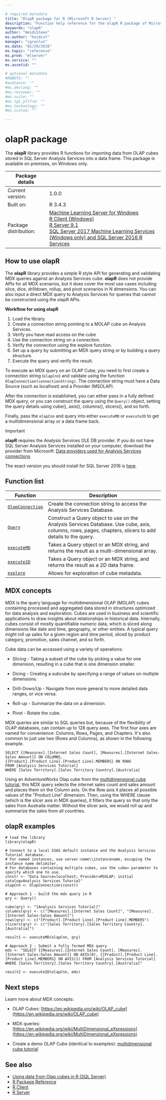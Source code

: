 ```yaml
--- 

# required metadata 
title: "OlapR package for R (Microsoft R Server) " 
description: "Function help reference for the olapR R package of Microsoft R Server, used to import data from OLAP cubes stored in SQL Server Analysis Services into R." 
keywords: "olapR" 
author: "HeidiSteen"
ms.author: "heidist" 
manager: "cgronlun" 
ms.date: "01/29/2018" 
ms.topic: "reference" 
ms.prod: "mlserver" 
ms.service: "" 
ms.assetid: "" 

# optional metadata 
#ROBOTS: "" 
#audience: "" 
#ms.devlang: "" 
#ms.reviewer: "" 
#ms.suite: "" 
#ms.tgt_pltfrm: "" 
#ms.technology: "" 
#ms.custom: "" 

--- 
```


# olapR package

The **olapR** library provides R functions for importing data from OLAP cubes stored in SQL Server Analysis Services into a data frame. This package is available on premises, on Windows only.

| Package details | |
|--------|-|
| Current version: |  1.0.0 |
| Built on: | R 3.4.3 |
| Package distribution: | [Machine Learning Server for Windows](../../what-is-machine-learning-server.md) </br>[R Client (Windows)](../../r-client/what-is-microsoft-r-client.md) <br/>[R Server 9.1](../../what-is-microsoft-r-server.md)   <br/>[SQL Server 2017 Machine Learning Services (Windows only) and SQL Server 2016 R Services](https://docs.microsoft.com/sql/advanced-analytics/getting-started-with-machine-learning-services) |


## How to use olapR

The **olapR** library provides a simple R style API for generating and validating MDX queries against an Analysis Services cube. **olapR** does not provide APIs for all MDX scenarios, but it does cover the most use cases including slice, dice, drilldown, rollup, and pivot scenarios in N dimensions. You can also input a direct MDX query to Analysis Services for queries that cannot be constructed using the olapR APIs.  

**Workflow for using olapR**

1. Load the library.
1. Create a connection string pointing to a MOLAP cube on Analysis Services. 
2. Verify you have read access on the cube
3. Use the connection string on a connection.
4. Verify the connection using the explore function.
5. Set up a query by submitting an MDX query string or by building a query structure.
6. Execute the query and verify the result.

To execute an MDX query on an OLAP Cube, you need to first create a connection string (`olapCnn`) and validate using the function `OlapConnection(connectionString)`. The connection string must have a Data Source (such as localhost) and a Provider (MSOLAP). 

After the connection is established, you can either pass in a fully defined MDX query, or you can construct the query using the `Query()` object, setting the query details using cube(), axis(), columns(), slicers(), and so forth. 

Finally, pass the `olapCnn` and query into either `executeMD` or `execute2D` to get a multidimensional array or a data frame back.

> [!Important]
> **olapR** requires the Analysis Services OLE DB provider. If you do not have SQL Server Analysis Services installed on your computer, download the provider from Microsoft:
>[Data providers used for Analysis Services connections](https://docs.microsoft.com/sql/analysis-services/instances/data-providers-used-for-analysis-services-connections)
>
>The exact version you should install for SQL Server 2016 is [here](https://download.microsoft.com/download/8/7/2/872BCECA-C849-4B40-8EBE-21D48CDF1456/ENU/x64/SQL_AS_OLEDB.msi).
>

## Function list

|Function | Description |
|---------|-------------|
|[`OlapConnection`](olapconnection.md) |Create the connection string to access the Analysis Services Database. |
|[`Query`](query.md) |Construct a Query object to use on the Analysis Services Database. Use cube, axis, columns, rows, pages, chapters, slicers to add details to the query.|
|[`executeMD`](executemd.md) |Takes a Query object or an MDX string, and returns the result as a multi-dimensional array. |
|[`execute2D`](execute2d.md)|Takes a Query object or an MDX string, and returns the result as a 2D data frame. |
|[`explore`](explore.md)|Allows for exploration of cube metadata. |

## MDX concepts

MDX is the query language for multidimensional OLAP (MOLAP) cubes containing processed and aggregated data stored in structures optimized for data analysis and exploration. Cubes are used in business and scientific applications to draw insights about relationships in historical data. Internally, cubes consist of mostly quantifiable numeric data, which is sliced along dimensions like date and time, geography, or other entities. A typical query might roll up sales for a given region and time period, sliced by product category, promotion, sales channel, and so forth.

 Cube data can be accessed using a variety of operations:

* Slicing - Taking a subset of the cube by picking a value for one dimension, resulting in a cube that is one dimension smaller.

* Dicing - Creating a subcube by specifying a range of values on multiple dimensions.

* Drill-Down/Up - Navigate from more general to more detailed data ranges, or vice versa.

* Roll-up - Summarize the data on a dimension.

* Pivot - Rotate the cube.

MDX queries are similar to SQL queries but, because of the flexibility of OLAP databases, can contain up to 128 query axes. The first four axes are named for convenience: Columns, Rows, Pages, and Chapters. It's also common to just use two (Rows and Columns), as shown in the following example.

~~~~
SELECT {[Measures].[Internet Sales Count], [Measures].[Internet Sales-Sales Amount]} ON COLUMNS, 
{[Product].[Product Line].[Product Line].MEMBERS} ON ROWS
FROM [Analysis Services Tutorial]
WHERE [Sales Territory].[Sales Territory Country].[Australia]
~~~~

Using an AdventureWorks Olap cube from the [multidimensional cube tutorial](https://docs.microsoft.com/sql/analysis-services/multidimensional-modeling-adventure-works-tutorial), this MDX query selects the internet sales count and sales amount and places them on the Column axis. On the Row axis it places all possible values of the "Product Line" dimension. Then, using the WHERE clause (which is the slicer axis in MDX queries), it filters the query so that only the sales from Australia matter. Without the slicer axis, we would roll up and summarize the sales from all countries.

 ## olapR examples

 ```
# load the library
library(olapR)

# Connect to a local SSAS default instance and the Analysis Services Tutorial database.
# For named instances, use server-name\\instancename, escaping the instance name delimiter.
# For databases containing multiple cubes, use the cube= parameter to specify which one to use.
cnnstr <- "Data Source=localhost; Provider=MSOLAP; initial catalog=Analysis Services Tutorial"
olapCnn <- OlapConnection(cnnstr)

# Approach 1 - build the mdx query in R
qry <- Query()

cube(qry) <- "[Analysis Services Tutorial]"
columns(qry) <- c("[Measures].[Internet Sales Count]", "[Measures].[Internet Sales-Sales Amount]")
rows(qry) <- c("[Product].[Product Line].[Product Line].MEMBERS") 
slicers(qry) <- c("[Sales Territory].[Sales Territory Country].[Australia]")

result1 <- executeMD(olapCnn, qry)

# Approach 2 - Submit a fully formed MDX query
mdx <- "SELECT {[Measures].[Internet Sales Count], [Measures].[Internet Sales-Sales Amount]} ON AXIS(0), {[Product].[Product Line].[Product Line].MEMBERS} ON AXIS(1) FROM [Analysis Services Tutorial] WHERE [Sales Territory].[Sales Territory Country].[Australia]"

result2 <- execute2D(olapCnn, mdx)
```

## Next steps

Learn more about MDX concepts:

+ OLAP Cubes: [https://en.wikipedia.org/wiki/OLAP_cube](https://en.wikipedia.org/wiki/OLAP_cube)

+ MDX queries: [https://en.wikipedia.org/wiki/MultiDimensional_eXpressions](https://en.wikipedia.org/wiki/MultiDimensional_eXpressions)

+ Create a demo OLAP Cube (identical to examples): [multidimensional cube tutorial](https://docs.microsoft.com/sql/analysis-services/multidimensional-modeling-adventure-works-tutorial)  

## See also

+ [Using data from Olap cubes in R (SQL Server)](https://docs.microsoft.com/sql/advanced-analytics/r/using-data-from-olap-cubes-in-r)
+ [R Package Reference](../introducing-r-server-r-package-reference.md) 
+ [R Client](../../r-client/what-is-microsoft-r-client.md) 
+ [R Server](../../what-is-microsoft-r-server.md)

